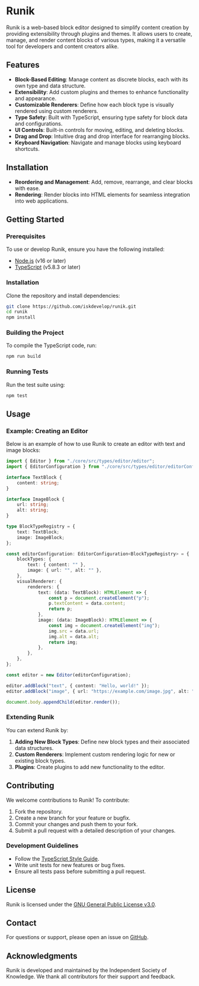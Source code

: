 # Runik

Runik is a web-based block editor designed to simplify content creation by providing extensibility through plugins and themes. It allows users to create, manage, and render content blocks of various types, making it a versatile tool for developers and content creators alike.

## Features

- **Block-Based Editing**: Manage content as discrete blocks, each with its own type and data structure.
- **Extensibility**: Add custom plugins and themes to enhance functionality and appearance.
- **Customizable Renderers**: Define how each block type is visually rendered using custom renderers.
- **Type Safety**: Built with TypeScript, ensuring type safety for block data and configurations.
- **UI Controls**: Built-in controls for moving, editing, and deleting blocks.
- **Drag and Drop**: Intuitive drag and drop interface for rearranging blocks.
- **Keyboard Navigation**: Navigate and manage blocks using keyboard shortcuts.

## Installation
- **Reordering and Management**: Add, remove, rearrange, and clear blocks with ease.
- **Rendering**: Render blocks into HTML elements for seamless integration into web applications.

## Getting Started

### Prerequisites

To use or develop Runik, ensure you have the following installed:

- [Node.js](https://nodejs.org/) (v16 or later)
- [TypeScript](https://www.typescriptlang.org/) (v5.8.3 or later)

### Installation

Clone the repository and install dependencies:

```bash
git clone https://github.com/iskdevelop/runik.git
cd runik
npm install
```

### Building the Project

To compile the TypeScript code, run:

```bash
npm run build
```

### Running Tests

Run the test suite using:

```bash
npm test
```

## Usage

### Example: Creating an Editor

Below is an example of how to use Runik to create an editor with text and image blocks:

```typescript
import { Editor } from "./core/src/types/editor/editor";
import { EditorConfiguration } from "./core/src/types/editor/editorConfiguration";

interface TextBlock {
    content: string;
}

interface ImageBlock {
    url: string;
    alt: string;
}

type BlockTypeRegistry = {
    text: TextBlock;
    image: ImageBlock;
};

const editorConfiguration: EditorConfiguration<BlockTypeRegistry> = {
    blockTypes: {
        text: { content: "" },
        image: { url: "", alt: "" },
    },
    visualRenderer: {
        renderers: {
            text: (data: TextBlock): HTMLElement => {
                const p = document.createElement("p");
                p.textContent = data.content;
                return p;
            },
            image: (data: ImageBlock): HTMLElement => {
                const img = document.createElement("img");
                img.src = data.url;
                img.alt = data.alt;
                return img;
            },
        },
    },
};

const editor = new Editor(editorConfiguration);

editor.addBlock("text", { content: "Hello, world!" });
editor.addBlock("image", { url: "https://example.com/image.jpg", alt: "Example Image" });

document.body.appendChild(editor.render());
```

### Extending Runik

You can extend Runik by:

1. **Adding New Block Types**: Define new block types and their associated data structures.
2. **Custom Renderers**: Implement custom rendering logic for new or existing block types.
3. **Plugins**: Create plugins to add new functionality to the editor.

## Contributing

We welcome contributions to Runik! To contribute:

1. Fork the repository.
2. Create a new branch for your feature or bugfix.
3. Commit your changes and push them to your fork.
4. Submit a pull request with a detailed description of your changes.

### Development Guidelines

- Follow the [TypeScript Style Guide](https://typescript-eslint.io/rules/).
- Write unit tests for new features or bug fixes.
- Ensure all tests pass before submitting a pull request.

## License

Runik is licensed under the [GNU General Public License v3.0](./LICENSE).

## Contact

For questions or support, please open an issue on [GitHub](https://github.com/iskdevelop/runik/issues).

## Acknowledgments

Runik is developed and maintained by the Independent Society of Knowledge. We thank all contributors for their support and feedback.
